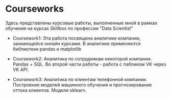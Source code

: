 # Courseworks

Здесь представлены курсовые работы, выполненные мной в рамках обучения на курсах Skillbox по профессии "Data Scientist"

- Coursework1: Эта работа посвящена аналитике компании, заниающейся онлайн курсами. В аналитике применяются библиотеки pandas и matplotlib

- Coursework2: Аналитика по сотрудникам некоторой компании. Pandas + SQL. Во второй части работы - работа с пабликом VK через VK API.

- Coursework3: Аналитика по клиентам телефонной компании. Построение моделей машинного обучения и прогнозирование оттока клиентов. Модели sklearn.

